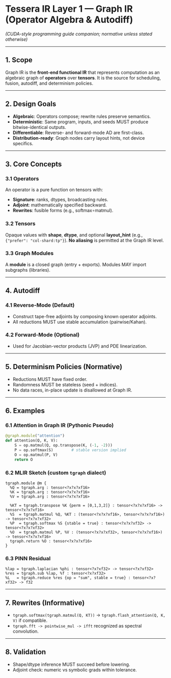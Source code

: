 # Tessera IR Layer 1 — Graph IR (Operator Algebra & Autodiff)
*(CUDA-style programming guide companion; normative unless stated otherwise)*

---

## 1. Scope
Graph IR is the **front-end functional IR** that represents computation as an algebraic graph of **operators** over **tensors**. It is the source for scheduling, fusion, autodiff, and determinism policies.

---

## 2. Design Goals
- **Algebraic**: Operators compose; rewrite rules preserve semantics.
- **Deterministic**: Same program, inputs, and seeds MUST produce bitwise-identical outputs.
- **Differentiable**: Reverse- and forward-mode AD are first-class.
- **Distribution-ready**: Graph nodes carry layout hints, not device specifics.

---

## 3. Core Concepts
### 3.1 Operators
An operator is a pure function on tensors with:
- **Signature**: ranks, dtypes, broadcasting rules.
- **Adjoint**: mathematically specified backward.
- **Rewrites**: fusible forms (e.g., softmax∘matmul).

### 3.2 Tensors
Opaque values with **shape**, **dtype**, and optional **layout_hint** (e.g., `{"prefer": "col-shard:tp"}`). **No aliasing** is permitted at the Graph IR level.

### 3.3 Graph Modules
A **module** is a closed graph (entry + exports). Modules MAY import subgraphs (libraries).

---

## 4. Autodiff
### 4.1 Reverse-Mode (Default)
- Construct tape-free adjoints by composing known operator adjoints.
- All reductions MUST use stable accumulation (pairwise/Kahan).

### 4.2 Forward-Mode (Optional)
- Used for Jacobian-vector products (JVP) and PDE linearization.

---

## 5. Determinism Policies (Normative)
- Reductions MUST have fixed order.
- Randomness MUST be stateless (seed + indices).
- No data races, in-place update is disallowed at Graph IR.

---

## 6. Examples

### 6.1 Attention in Graph IR (Pythonic Pseudo)
```python
@graph.module("attention")
def attention(Q, K, V):
    S = op.matmul(Q, op.transpose(K, (-1, -2)))
    P = op.softmax(S)        # stable version implied
    O = op.matmul(P, V)
    return O
```

### 6.2 MLIR Sketch (custom `tgraph` dialect)
```mlir
tgraph.module @m {
  %Q = tgraph.arg : tensor<?x?x?xf16>
  %K = tgraph.arg : tensor<?x?x?xf16>
  %V = tgraph.arg : tensor<?x?x?xf16>

  %KT = tgraph.transpose %K {perm = [0,1,3,2]} : tensor<?x?x?xf16> -> tensor<?x?x?xf16>
  %S  = tgraph.matmul %Q, %KT : (tensor<?x?x?xf16>, tensor<?x?x?xf16>) -> tensor<?x?x?xf32>
  %P  = tgraph.softmax %S {stable = true} : tensor<?x?x?xf32> -> tensor<?x?x?xf32>
  %O  = tgraph.matmul %P, %V : (tensor<?x?x?xf32>, tensor<?x?x?xf16>) -> tensor<?x?x?xf16>
  tgraph.return %O : tensor<?x?x?xf16>
}
```

### 6.3 PINN Residual
```mlir
%lap = tgraph.laplacian %phi : tensor<?x?xf32> -> tensor<?x?xf32>
%res = tgraph.sub %lap, %f : tensor<?x?xf32>
%L   = tgraph.reduce %res {op = "sum", stable = true} : tensor<?x?xf32> -> f32
```

---

## 7. Rewrites (Informative)
- `tgraph.softmax(tgraph.matmul(Q, KT))` → `tgraph.flash_attention(Q, K, V)` if compatible.
- `tgraph.fft -> pointwise_mul -> ifft` recognized as spectral convolution.

---

## 8. Validation
- Shape/dtype inference MUST succeed before lowering.
- Adjoint check: numeric vs symbolic grads within tolerance.
